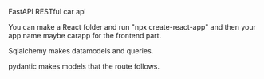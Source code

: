 FastAPI RESTful car api 

You can make a React folder and run "npx create-react-app" and then your app name maybe carapp for the frontend part.

Sqlalchemy makes datamodels and queries.

pydantic makes models that the route follows.
